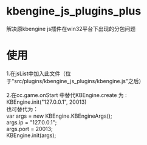# kbengine_js_plugins_plus
解决原kbengine js插件在win32平台下出现的分包问题</br>
# 使用</br>
1.在jsList中加入此文件（位于"src/plugins/kbengine_js_plugins/kbengine.js"之后）</br></br>
2.在cc.game.onStart 中替代KBEngine.create 为 :</br>
KBEngine.init("127.0.0.1", 20013)</br>
也可替代为：</br>
var args = new KBEngine.KBEngineArgs();</br>
args.ip = "127.0.0.1";</br>
args.port = 20013;</br>
KBEngine.init(args);</br>
